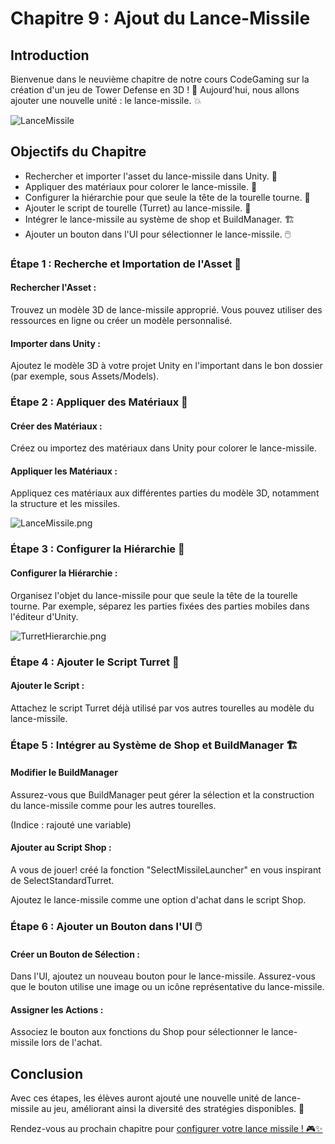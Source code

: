 # Chapitre 9 : Ajout du Lance-Missile

## Introduction

Bienvenue dans le neuvième chapitre de notre cours CodeGaming sur la création d'un jeu de Tower Defense en 3D ! 🚀 Aujourd'hui, nous allons ajouter une nouvelle unité : le lance-missile. 💥

![LanceMissile](Image/LanceMissile.gif)

## Objectifs du Chapitre

- Rechercher et importer l'asset du lance-missile dans Unity. 🎨
- Appliquer des matériaux pour colorer le lance-missile. 🌈
- Configurer la hiérarchie pour que seule la tête de la tourelle tourne. 🔄
- Ajouter le script de tourelle (Turret) au lance-missile. 📜
- Intégrer le lance-missile au système de shop et BuildManager. 🏗️
- Ajouter un bouton dans l'UI pour sélectionner le lance-missile. 🖱️

### Étape 1 : Recherche et Importation de l'Asset 🎨
#### Rechercher l'Asset :
Trouvez un modèle 3D de lance-missile approprié. Vous pouvez utiliser des ressources en ligne ou créer un modèle personnalisé.

#### Importer dans Unity :
Ajoutez le modèle 3D à votre projet Unity en l'important dans le bon dossier (par exemple, sous Assets/Models).

### Étape 2 : Appliquer des Matériaux 🌈
#### Créer des Matériaux :
Créez ou importez des matériaux dans Unity pour colorer le lance-missile.

#### Appliquer les Matériaux :
Appliquez ces matériaux aux différentes parties du modèle 3D, notamment la structure et les missiles.

![LanceMissile.png](Images/LanceMissile.png)

### Étape 3 : Configurer la Hiérarchie 🔄
#### Configurer la Hiérarchie :
Organisez l'objet du lance-missile pour que seule la tête de la tourelle tourne. Par exemple, séparez les parties fixées des parties mobiles dans l'éditeur d'Unity.

![TurretHierarchie.png](Images/TurretHierarchie.png)

### Étape 4 : Ajouter le Script Turret 📜
#### Ajouter le Script :
Attachez le script Turret déjà utilisé par vos autres tourelles au modèle du lance-missile.

### Étape 5 : Intégrer au Système de Shop et BuildManager 🏗️
#### Modifier le BuildManager
   
Assurez-vous que BuildManager peut gérer la sélection et la construction du lance-missile comme pour les autres tourelles.

(Indice : rajouté une variable)
#### Ajouter au Script Shop :

A vous de jouer! 
créé la fonction "SelectMissileLauncher" en vous inspirant de SelectStandardTurret.

Ajoutez le lance-missile comme une option d'achat dans le script Shop.

### Étape 6 : Ajouter un Bouton dans l'UI 🖱️
#### Créer un Bouton de Sélection :
   
Dans l'UI, ajoutez un nouveau bouton pour le lance-missile. Assurez-vous que le bouton utilise une image ou un icône représentative du lance-missile.

#### Assigner les Actions :
   
Associez le bouton aux fonctions du Shop pour sélectionner le lance-missile lors de l'achat.

## Conclusion
Avec ces étapes, les élèves auront ajouté une nouvelle unité de lance-missile au jeu, améliorant ainsi la diversité des stratégies disponibles. 🚀

Rendez-vous au prochain chapitre pour [configurer votre lance missile ! 🎮✨](https://github.com/g404-code-gaming/TowerDefence/blob/main/Création-Du-Jeu/10.Configuration%20du%20lance-missiles.md)
